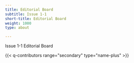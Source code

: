 ```yaml
---
title: Editorial Board
subtitle: Issue 1-1
short-title: Editorial Board
weight: 1000
type: about

---
```


Issue 1-1 Editorial Board

{{< q-contributors range="secondary" type="name-plus" >}}

